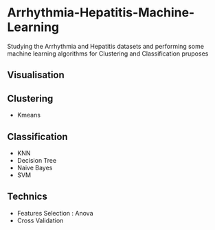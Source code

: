 # Arrhythmia-Hepatitis-Machine-Learning
Studying the Arrhythmia and Hepatitis datasets and performing some machine learning algorithms for Clustering and Classification pruposes
## Visualisation 
## Clustering 
- Kmeans
## Classification
- KNN
- Decision Tree
- Naive Bayes
- SVM
## Technics
- Features Selection : Anova
- Cross Validation
